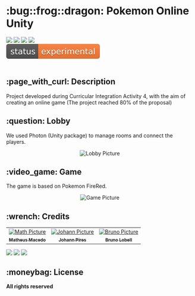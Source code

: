 <h1>:bug::frog::dragon: Pokemon Online Unity</h1>

<div style="display: inline_block">
 <img src="https://img.shields.io/badge/Unity-100000?style=for-the-badge&logo=unity&logoColor=white" />
 <img src="https://user-images.githubusercontent.com/38335297/161168657-105b010d-6302-402b-9ca8-fb5b0253c141.png" />
 <img src="https://img.shields.io/badge/C%23-239120?style=for-the-badge&logo=C%20Sharp&logoColor=white" />
 <img src="http://ForTheBadge.com/images/badges/built-with-love.svg" /> 
 <br><img src="https://github.com/GIScience/badges/raw/master/status/experimental.svg" />
</div>

<br>

<h2>:page_with_curl: Description</h2>
<p>Project developed during Curricular Integration Activity 4, with the aim of creating an online game (The project reached 80% of the proposal)</p>

<h2>:question: Lobby</h2>
<p>We used Photon (Unity package) to manage rooms and connect the players. </p>
<div align="center">
  <img src="https://user-images.githubusercontent.com/38335297/158398324-9a5c5ea4-2187-4455-918b-aac5253cc5ea.PNG" width="800px;" alt="Lobby Picture"/>
</div>

<h2>:video_game: Game</h2>
<p>The game is based on Pokemon FireRed.</p>
<div align="center">
  <img src="https://user-images.githubusercontent.com/38335297/158398334-6ca09d1e-e3a9-4f0d-9ddb-166cc86589c9.PNG" width="800px;" alt="Game Picture"/>
</div>

<h2>:wrench: Credits</h2>
<table>
  <tr>
    <td align="center">
      <a href="https://github.com/Maaath">
        <img src="https://user-images.githubusercontent.com/38335297/161117931-699ddbe5-7e53-45cb-a834-bcb3bb48eb10.png" width="100px;" alt="Math Picture"/><br>
        <sub>
          <b>Matheus Macedo</b>
        </sub>
      </a>
    </td>
   <td align="center">
      <a href="https://github.com/jhppires">
        <img src="https://user-images.githubusercontent.com/38335297/161123253-a51d1a2b-a41e-476c-a249-a39256a4db90.png" width="110px;" alt="Johann Picture"/><br>
        <sub>
          <b>Johann Pires</b>
        </sub>
      </a>
   </td>
   <td align="center">
     <a href="https://github.com/brunolobell">
       <img src="https://user-images.githubusercontent.com/38335297/161174052-477dc548-67c7-4453-ba2d-38f94ea665fa.png" width="100px;" alt="Bruno Picture"/><br>
       <sub>
         <b>Bruno Lobell</b>
       </sub>
     </a>
   </td> 
 </tr>
</table>

<div style="display: inline_block"> 
 <a href = "mailto:macedo.matheus81@gmail.com"><img src="https://img.shields.io/badge/Gmail-D14836?style=for-the-badge&logo=gmail&logoColor=white" target="_blank"></a>
 <a href="https://www.linkedin.com/in/math-macedo/" target="_blank"><img src="https://img.shields.io/badge/LinkedIn-0077B5?style=for-the-badge&logo=linkedin&logoColor=white" target="_blank"></a>
 <a href="https://matheus-macedo.herokuapp.com/"><img src="https://img.shields.io/badge/-Portf%C3%B3lio-brown?style=for-the-badge&logo=true" target="_blank"></a> 
</div>

<h2>:moneybag: License</h2>
<b>All rights reserved</b>

